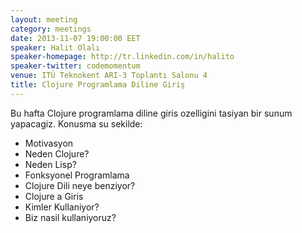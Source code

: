 ```yaml
---
layout: meeting
category: meetings
date: 2013-11-07 19:00:00 EET
speaker: Halit Olalı
speaker-homepage: http://tr.linkedin.com/in/halito
speaker-twitter: codemomentum
venue: ITÜ Teknokent ARI-3 Toplantı Salonu 4
title: Clojure Programlama Diline Giriş
---
```


Bu hafta Clojure programlama diline giris ozelligini tasiyan bir sunum yapacagiz. Konusma su sekilde:

* Motivasyon
* Neden Clojure?
* Neden Lisp?
* Fonksyonel Programlama
* Clojure Dili neye benziyor?
* Clojure a Giris
* Kimler Kullaniyor?
* Biz nasil kullaniyoruz?